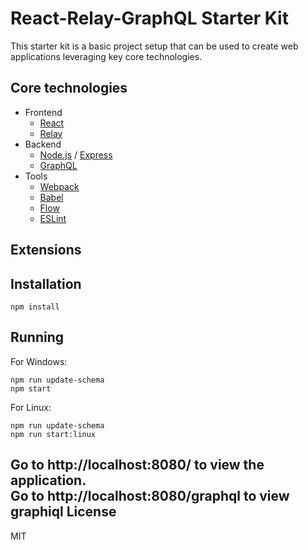 React-Relay-GraphQL Starter Kit
======
This starter kit is a basic project setup that can be used to create web applications leveraging key core technologies.

Core technologies
------
* Frontend
  * [React](https://facebook.github.io/react/ "React")
  * [Relay](https://facebook.github.io/relay/ "Relay")
* Backend
  * [Node.js](https://nodejs.org/en/ "Node.js") / [Express](http://expressjs.com/ "Express")
  * [GraphQL](http://graphql.org/ "GraphQL")
* Tools
  * [Webpack](https://webpack.github.io/ "Webpack")
  * [Babel](https://babeljs.io/ "Babel")
  * [Flow](https://flowtype.org/ "Flow")
  * [ESLint](http://eslint.org/ "ESLint")

Extensions
------

Installation
------
```
npm install
```

Running
------
For Windows:
```
npm run update-schema
npm start
```
For Linux:
```
npm run update-schema
npm run start:linux
```
Go to http://localhost:8080/ to view the application.  
Go to http://localhost:8080/graphql to view graphiql 
License
------
MIT

